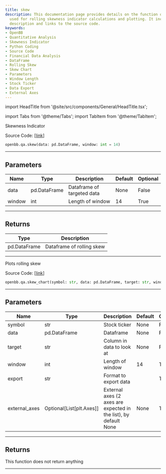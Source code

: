 ```yaml
---
title: skew
description: This documentation page provides details on the function openbb.qa.skew,
  used for rolling skewness indicator calculations and plotting. It includes parameters
  description and links to the source code.
keywords:
- OpenBB
- Quantitative Analysis
- Skewness Indicator
- Python Coding
- Source Code
- Financial Data Analysis
- DataFrame
- Rolling Skew
- Skew Chart
- Parameters
- Window Length
- Stock Ticker
- Data Export
- External Axes
---
```


import HeadTitle from '@site/src/components/General/HeadTitle.tsx';

<HeadTitle title="qa.skew - Reference | OpenBB SDK Docs" />

import Tabs from '@theme/Tabs';
import TabItem from '@theme/TabItem';

<Tabs>
<TabItem value="model" label="Model" default>

Skewness Indicator

Source Code: [[link](https://github.com/OpenBB-finance/OpenBBTerminal/tree/main/openbb_terminal/common/quantitative_analysis/rolling_model.py#L103)]

```python
openbb.qa.skew(data: pd.DataFrame, window: int = 14)
```

---

## Parameters

| Name | Type | Description | Default | Optional |
| ---- | ---- | ----------- | ------- | -------- |
| data | pd.DataFrame | Dataframe of targeted data | None | False |
| window | int | Length of window | 14 | True |


---

## Returns

| Type | Description |
| ---- | ----------- |
| pd.DataFrame | Dataframe of rolling skew |
---

</TabItem>
<TabItem value="view" label="Chart">

Plots rolling skew

Source Code: [[link](https://github.com/OpenBB-finance/OpenBBTerminal/tree/main/openbb_terminal/common/quantitative_analysis/rolling_view.py#L341)]

```python
openbb.qa.skew_chart(symbol: str, data: pd.DataFrame, target: str, window: int = 14, export: str = "", external_axes: Optional[List[matplotlib.axes._axes.Axes]] = None)
```

---

## Parameters

| Name | Type | Description | Default | Optional |
| ---- | ---- | ----------- | ------- | -------- |
| symbol | str | Stock ticker | None | False |
| data | pd.DataFrame | Dataframe | None | False |
| target | str | Column in data to look at | None | False |
| window | int | Length of window | 14 | True |
| export | str | Format to export data |  | True |
| external_axes | Optional[List[plt.Axes]] | External axes (2 axes are expected in the list), by default None | None | True |


---

## Returns

This function does not return anything

---

</TabItem>
</Tabs>
